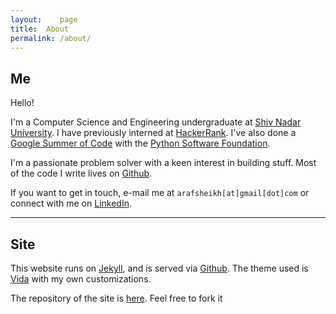 ```yaml
---
layout:    page
title:	About
permalink: /about/
---
```


## Me

Hello! 

I'm a Computer Science and Engineering undergraduate at [Shiv Nadar University](http://www.snu.edu.in/). I have previously interned at [HackerRank](https://hackerrank.com). I've also done a [Google Summer of Code](https://summerofcode.withgoogle.com/) with the [Python Software Foundation](https://www.python.org/psf/). 

I'm a passionate problem solver with a keen interest in building stuff. Most of the code I write lives on [Github](https://www.github.com/arafsheikh).

If you want to get in touch, e-mail me at `arafsheikh[at]gmail[dot]com` or connect with me on [LinkedIn](https://www.linkedin.com/in/sheikharaf/).

-----------------------

## Site

This website runs on [Jekyll](http://jekyllrb.com/), and is served via [Github](https://github.com/). The theme used is [Vida](https://github.com/syaning/vida) with my own customizations.

The repository of the site is [here](https://github.com/arafsheikh/arafsheikh.github.io). Feel free to fork it
